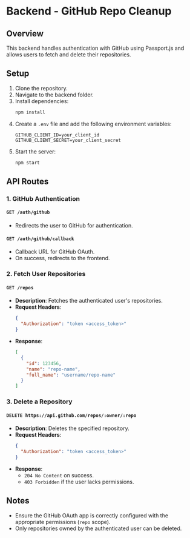 # Backend - GitHub Repo Cleanup

## Overview
This backend handles authentication with GitHub using Passport.js and allows users to fetch and delete their repositories.

## Setup

1. Clone the repository.
2. Navigate to the backend folder.
3. Install dependencies:
   ```sh
   npm install
   ```
4. Create a `.env` file and add the following environment variables:
   ```env
   GITHUB_CLIENT_ID=your_client_id
   GITHUB_CLIENT_SECRET=your_client_secret
   ```
5. Start the server:
   ```sh
   npm start
   ```

## API Routes

### 1. GitHub Authentication

#### `GET /auth/github`
- Redirects the user to GitHub for authentication.

#### `GET /auth/github/callback`
- Callback URL for GitHub OAuth.
- On success, redirects to the frontend.

### 2. Fetch User Repositories

#### `GET /repos`
- **Description**: Fetches the authenticated user's repositories.
- **Request Headers**:
  ```json
  {
    "Authorization": "token <access_token>"
  }
  ```
- **Response**:
  ```json
  [
    {
      "id": 123456,
      "name": "repo-name",
      "full_name": "username/repo-name"
    }
  ]
  ```

### 3. Delete a Repository

#### `DELETE https://api.github.com/repos/:owner/:repo`
- **Description**: Deletes the specified repository.
- **Request Headers**:
  ```json
  {
    "Authorization": "token <access_token>"
  }
  ```
- **Response**:
  - `204 No Content` on success.
  - `403 Forbidden` if the user lacks permissions.

## Notes
- Ensure the GitHub OAuth app is correctly configured with the appropriate permissions (`repo` scope).
- Only repositories owned by the authenticated user can be deleted.
